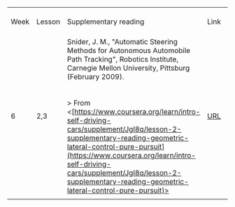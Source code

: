|   |   |   |   |   |   |   |
|---|---|---|---|---|---|---|
|Week|Lesson|Supplementary reading|Link|File Link|Reading notes Link|Status|
|6|2,3|Snider, J. M., "Automatic Steering Methods for Autonomous Automobile Path Tracking", Robotics Institute, Carnegie Mellon University, Pittsburg (February 2009).<br><br>  <br>> From <[https://www.coursera.org/learn/intro-self-driving-cars/supplement/JgI8q/lesson-2-supplementary-reading-geometric-lateral-control-pure-pursuit](https://www.coursera.org/learn/intro-self-driving-cars/supplement/JgI8q/lesson-2-supplementary-reading-geometric-lateral-control-pure-pursuit)>|[URL](https://www.ri.cmu.edu/pub_files/2009/2/Automatic_Steering_Methods_for_Autonomous_Automobile_Path_Tracking.pdf)|[LINK](file:///D:\03_PHD\_github\Phd--POMDP\05_practice\02_Coursera\01_Intro_Autonomous_Driving\W6L2\Tjbr4CDxEem9_wqPhE1wLA_4e4bfa0020f111e990ff73ab14e458cc_Automatic_Steering_Methods_for_Autonomous_Automobile_Path_Tracking.pdf)||- [x] Open<br><br>- [ ] Ongoing<br><br>- [ ] Done|
||||||||